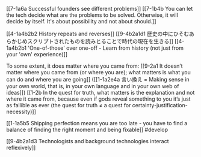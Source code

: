 [[7-1a6a Successful founders see different problems]]
	[[7-1b4b You can let the tech decide what are the problems to be solved. Otherwise, it will decide by itself. It's about possibility and not about should.]]

[[4-1a4b2b2 History repeats and reverses]]
	[[9-4b2a1d1 歴史の中にひそむあらかじめスクリプトされたものを読みとることで時代の現在を生きる]]
		[[4-1a4b2b1 'One-of-those' over one-off - Learn from history (not just from your 'own' experience)]]

To some extent, it does matter where you came from:
	[[9-2a1 It doesn’t matter where you came from (or where you are); what matters is what you can do and where you are going]] ([[1-1a2e4a 言い換え = Making sense in your own world, that is, in your own language and in your own web of ideas]])
		[[1-2b In the quest for truth, what matters is the explanation and not where it came from, because even if gods reveal something to you it’s just as fallible as ever (the quest for truth ≠ a quest for certainty-justification-necessity)]]

[[1-1a5b5 Shipping perfection means you are too late - you have to find a balance of finding the right moment and being fixable]] #develop 

[[9-4b2a1d3 Technologists and background technologies interact reflexively]]